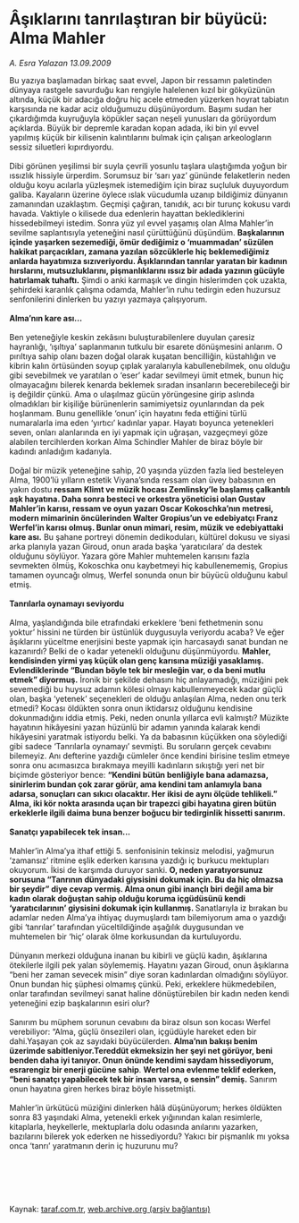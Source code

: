 # Âşıklarını tanrılaştıran bir büyücü: Alma Mahler

*A. Esra Yalazan 13.09.2009*

<div class="taraf_structure_2col_1zq">
<div class="margen_n">



 <p>Bu yazıya başlamadan birkaç saat evvel, Japon bir ressamın paletinden dünyaya rastgele savurduğu kan rengiyle halelenen kızıl bir gökyüzünün altında, küçük bir adacığa doğru hiç acele etmeden yüzerken hoyrat tabiatın karşısında ne kadar aciz olduğumuzu düşünüyordum. Başımı sudan her çıkardığımda kuyruğuyla köpükler saçan neşeli yunusları da görüyordum açıklarda. Büyük bir depremle karadan kopan adada, iki bin yıl evvel yapılmış küçük bir kilisenin kalıntılarını bulmak için çalışan arkeologların sessiz siluetleri kıpırdıyordu. <br/><br/>Dibi görünen yeşilimsi bir suyla çevrili yosunlu taşlara ulaştığımda yoğun bir ıssızlık hissiyle ürperdim. Sorumsuz bir ‘sarı yaz’ gününde felaketlerin neden olduğu koyu acılarla yüzleşmek istemediğim için biraz suçluluk duyuyordum galiba. Kayaların üzerine öylece ıslak vücudumla uzanıp bildiğimiz dünyanın zamanından uzaklaştım. Geçmişi çağıran, tanıdık, acı bir turunç kokusu vardı havada. Vaktiyle o kilisede dua edenlerin hayattan beklediklerini hissedebilmeyi istedim. Sonra yüz yıl evvel yaşamış olan Alma Mahler’in sevilme saplantısıyla yeteneğini nasıl çürüttüğünü düşündüm. <b>Başkalarının içinde yaşarken sezemediği, ömür dediğimiz o ‘muammadan’ süzülen hakikat parçacıkları, zamana yazılan sözcüklerle hiç beklemediğimiz anlarda hayatımıza sızıveriyordu. Âşıklarından tanrılar yaratan bir kadının hırslarını, mutsuzluklarını, pişmanlıklarını ıssız bir adada yazının gücüyle hatırlamak tuhaftı.</b> Şimdi o anki karmaşık ve dingin hislerimden çok uzakta, şehirdeki karanlık çalışma odamda, Mahler’in ruhu tedirgin eden huzursuz senfonilerini dinlerken bu yazıyı yazmaya çalışıyorum. <b><br/><br/>Alma’nın kare ası...</b> <br/><br/>Ben yeteneğiyle keskin zekâsını buluşturabilenlere duyulan çaresiz hayranlığı, ‘ışıltıya’ saplanmanın tutkulu bir esarete dönüşmesini anlarım. O pırıltıya sahip olanı bazen doğal olarak kuşatan bencilliğin, küstahlığın ve kibrin kalın örtüsünden soyup çıplak yaralarıyla kabullenebilmek, onu olduğu gibi sevebilmek ve yaratılan o ‘eser’ kadar sevilmeyi ümit etmek, bunun hiç olmayacağını bilerek kenarda beklemek sıradan insanların becerebileceği bir iş değildir çünkü. Ama o ulaşılmaz gücün yörüngesine girip aslında olmadıkları bir kişiliğe bürünenlerin samimiyetsiz oyunlarından da pek hoşlanmam. Bunu genellikle ‘onun’ için hayatını feda ettiğini türlü numaralarla ima eden ‘yırtıcı’ kadınlar yapar. Hayatı boyunca yetenekleri seven, onları alanlarında en iyi yapmak için uğraşan, vazgeçmeyi göze alabilen tercihlerden korkan Alma Schindler Mahler de biraz böyle bir kadındı anladığım kadarıyla. <br/><br/>Doğal bir müzik yeteneğine sahip, 20 yaşında yüzden fazla lied besteleyen Alma, 1900’lü yılların estetik Viyana’sında ressam olan üvey babasının en yakın dostu <b>ressam Klimt ve müzik hocası Zemlinsky’le başlamış çalkantılı aşk hayatına. Daha sonra besteci ve orkestra yöneticisi olan Gustav Mahler’in karısı, ressam ve oyun yazarı Oscar Kokoschka’nın metresi, modern mimarinin öncülerinden Walter Gropius’un ve edebiyatçı Franz Werfel’in karısı olmuş. Bunlar onun mimari, resim, müzik ve edebiyattaki kare ası.</b> Bu şahane portreyi dönemin dedikoduları, kültürel dokusu ve siyasi arka planıyla yazan Giroud, onun arada başka ‘yaratıcılara’ da destek olduğunu söylüyor. Yazara göre Mahler muhtemelen karısını fazla sevmekten ölmüş, Kokoschka onu kaybetmeyi hiç kabullenememiş, Gropius tamamen oyuncağı olmuş, Werfel sonunda onun bir büyücü olduğunu kabul etmiş. <b><br/><br/>Tanrılarla oynamayı seviyordu</b> <br/><br/>Alma, yaşlandığında bile etrafındaki erkeklere ‘beni fethetmenin sonu yoktur’ hissini ne türden bir üstünlük duygusuyla veriyordu acaba? Ve eğer âşıklarını yüceltme enerjisini beste yapmak için harcasaydı sanat bundan ne kazanırdı? Belki de o kadar yetenekli olduğunu düşünmüyordu. <b>Mahler, kendisinden yirmi yaş küçük olan genç karısına müziği yasaklamış. Evlendiklerinde “Bundan böyle tek bir mesleğin var, o da beni mutlu etmek” diyormuş.</b> İronik bir şekilde dehasını hiç anlayamadığı, müziğini pek sevemediği bu huysuz adamın kölesi olmayı kabullenmeyecek kadar güçlü olan, başka ‘yetenek’ seçenekleri de olduğu anlaşılan Alma, neden onu terk etmedi? Kocası öldükten sonra onun iktidarsız olduğunu kendisine dokunmadığını iddia etmiş. Peki, neden onunla yıllarca evli kalmıştı? Müzikte hayatının hikâyesini yazan hüzünlü bir adamın yanında kalarak kendi hikâyesini yaratmak istiyordu belki. Ya da babasının küçükken ona söylediği gibi sadece ‘Tanrılarla oynamayı’ sevmişti. Bu soruların gerçek cevabını bilemeyiz. Anı defterine yazdığı cümleler önce kendini birisine teslim etmeye sonra onu acımasızca bırakmaya meyilli kadınların sıkıştığı yeri net bir biçimde gösteriyor bence: <b>“Kendini bütün benliğiyle bana adamazsa, sinirlerim bundan çok zarar görür, ama kendini tam anlamıyla bana adarsa, sonuçları can sıkıcı olacaktır. Her ikisi de aynı ölçüde tehlikeli.” Alma, iki kör nokta arasında uçan bir trapezci gibi hayatına giren bütün erkeklerle ilgili daima buna benzer boğucu bir tedirginlik hissetti sanırım. </b><b><br/><br/>Sanatçı yapabilecek tek insan...</b> <br/><br/>Mahler’in Alma’ya ithaf ettiği 5. senfonisinin tekinsiz melodisi, yağmurun ‘zamansız’ ritmine eşlik ederken karısına yazdığı iç burkucu mektupları okuyorum. İkisi de karşımda duruyor sanki. <b>O, neden yaratıyorsunuz sorusuna “Tanrının dünyadaki giysisini dokumak için. Bu da hiç olmazsa bir şeydir” diye cevap vermiş. Alma onun gibi inançlı biri değil ama bir kadın olarak doğuştan sahip olduğu koruma içgüdüsünü kendi ‘yaratıcılarının’ giysisini dokumak için kullanmış. </b>Sanatlarıyla iz bırakan bu adamlar neden Alma’ya ihtiyaç duymuşlardı tam bilemiyorum ama o yazdığı gibi ‘tanrılar’ tarafından yüceltildiğinde aşağılık duygusundan ve muhtemelen bir ‘hiç’ olarak ölme korkusundan da kurtuluyordu. <br/><br/>Dünyanın merkezi olduğuna inanan bu kibirli ve güçlü kadın, âşıklarına ötekilerle ilgili pek yalan söylememiş. Hayatını yazan Giroud, onun âşıklarına “beni her zaman sevecek misin” diye soran kadınlardan olmadığını söylüyor. Onun bundan hiç şüphesi olmamış çünkü. Peki, erkeklere hükmedebilen, onlar tarafından sevilmeyi sanat haline dönüştürebilen bir kadın neden kendi yeteneğini ezip başkalarının esiri olur? <br/><br/>Sanırım bu müphem sorunun cevabını da biraz olsun son kocası Werfel verebiliyor: “Alma, güçlü önsezileri olan, içgüdüyle hareket eden bir dahi.Yaşayan çok az sayıdaki büyücülerden. <b>Alma’nın bakışı benim üzerimde sabitleniyor.Tereddüt ekmeksizin her şeyi net görüyor, beni benden daha iyi tanıyor. Onun önünde kendimi saydam hissediyorum, esrarengiz bir enerji gücüne sahip</b>. <b>Wertel ona evlenme teklif ederken, “beni sanatçı yapabilecek tek bir insan varsa, o sensin” demiş.</b> Sanırım onun hayatına giren herkes biraz böyle hissetmişti. <br/><br/>Mahler’in ürkütücü müziğini dinlerken hâlâ düşünüyorum; herkes öldükten sonra 83 yaşındaki Alma, yetenekli erkek yığınından kalan resimlerle, kitaplarla, heykellerle, mektuplarla dolu odasında anılarını yazarken, bazılarını bilerek yok ederken ne hissediyordu? Yakıcı bir pişmanlık mı yoksa onca ‘tanrı’ yaratmanın derin iç huzurunu mu?</p>
<br/>
<br/>
<br/>



<br/>


<div id="taraf_not">
</div>

</div>


</div>

Kaynak: [taraf.com.tr](http://taraf.com.tr:80/makale/7385.htm), [web.archive.org (arşiv bağlantısı)](http://web.archive.org/web/20100105051128/http://taraf.com.tr:80/makale/7385.htm)

